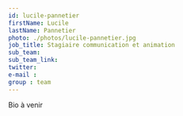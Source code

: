 ```yaml
---
id: lucile-pannetier
firstName: Lucile
lastName: Pannetier
photo: ./photos/lucile-pannetier.jpg
job_title: Stagiaire communication et animation
sub_team: 
sub_team_link:
twitter:
e-mail :
group : team
---
```


Bio à venir
